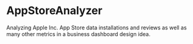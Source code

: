 # AppStoreAnalyzer
Analyzing Apple Inc. App Store data installations and reviews as well as many other metrics in a business dashboard design idea.
